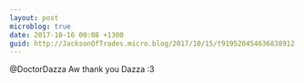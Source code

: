 ```yaml
---
layout: post
microblog: true
date: 2017-10-16 00:08 +1300
guid: http://JacksonOfTrades.micro.blog/2017/10/15/t919520454636838912.html
---
```

@DoctorDazza Aw thank you Dazza :3
